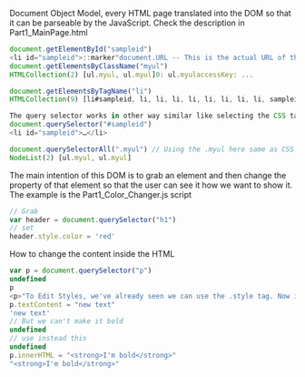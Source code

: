 Document Object Model, every HTML page translated into the DOM so that it can be
parseable by the JavaScript. Check the description in Part1_MainPage.html

```JavaScript
document.getElementById("sampleid")
<li id=​"sampleid">​::marker​"document.URL -- This is the actual URL of the website"</li>​
document.getElementsByClassName("myul")
HTMLCollection(2) [ul.myul, ul.myul]0: ul.myulaccessKey: ...

document.getElementsByTagName("li")
HTMLCollection(9) [li#sampleid, li, li, li, li, li, li, li, li, sampleid:

The query selector works in other way similar like selecting the CSS tag
document.querySelector("#sampleid")
<li id=​"sampleid">​…​</li>​  

document.querySelectorAll(".myul") // Using the .myul here same as CSS selector
NodeList(2) [ul.myul, ul.myul]
```
The main intention of this DOM is to grab an element and then change the property of that element so that the user can see it how we want to show it. The example is the Part1_Color_Changer.js script

```JavaScript
// Grab
var header = document.querySelector("h1")
// set
header.style.color = 'red'
```

How to change the content inside the HTML

```JavaScript
var p = document.querySelector("p")
undefined
p
<p>​"To Edit Styles, we've already seen we can use the .style tag. Now if we want to edit "<strong>​actual html or text​</strong>​" or "<a href=​"http:​/​/​www.google.com">​attributes​</a>​" we can use different methods. If you want to change the text,html content, or attributes you can use the following: "</p>​
p.textContent = "new text"
'new text'
// But we can't make it bold
undefined
// use instead this
undefined
p.innerHTML = "<strong>I'm bold</strong>"
"<strong>I'm bold</strong>"

